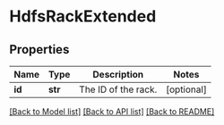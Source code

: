 # HdfsRackExtended

## Properties
Name | Type | Description | Notes
------------ | ------------- | ------------- | -------------
**id** | **str** | The ID of the rack. | [optional] 

[[Back to Model list]](../README.md#documentation-for-models) [[Back to API list]](../README.md#documentation-for-api-endpoints) [[Back to README]](../README.md)


